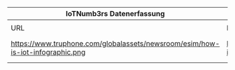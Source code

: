 |IoTNumb3rs Datenerfassung|||||||||||
| ---- | ---- | ---- | ---- | ---- | ---- | ---- | ---- | ---- | ---- | ---- |
||||||||||||
|URL|home_url|filename|device_class|device_count|market_class|market_volume|prognosis_year|publication_year|authorship_class|Dropbox folder|
|https://www.truphone.com/globalassets/newsroom/esim/how-is-iot-infographic.png|https://www.truphone.com/about/newsroom/how-is-iot-changing-industries/|file10_how-is-iot-infographic.png||||||||MariaMarg/20181122-1500|
